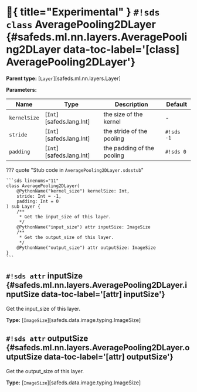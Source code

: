 # :test_tube:{ title="Experimental" } `#!sds class` AveragePooling2DLayer {#safeds.ml.nn.layers.AveragePooling2DLayer data-toc-label='[class] AveragePooling2DLayer'}

**Parent type:** [`Layer`][safeds.ml.nn.layers.Layer]

**Parameters:**

| Name | Type | Description | Default |
|------|------|-------------|---------|
| `kernelSize` | [`Int`][safeds.lang.Int] | the size of the kernel | - |
| `stride` | [`Int`][safeds.lang.Int] | the stride of the pooling | `#!sds -1` |
| `padding` | [`Int`][safeds.lang.Int] | the padding of the pooling | `#!sds 0` |

??? quote "Stub code in `AveragePooling2DLayer.sdsstub`"

    ```sds linenums="11"
    class AveragePooling2DLayer(
        @PythonName("kernel_size") kernelSize: Int,
        stride: Int = -1,
        padding: Int = 0
    ) sub Layer {
        /**
         * Get the input_size of this layer.
         */
        @PythonName("input_size") attr inputSize: ImageSize
        /**
         * Get the output_size of this layer.
         */
        @PythonName("output_size") attr outputSize: ImageSize
    }
    ```

## `#!sds attr` inputSize {#safeds.ml.nn.layers.AveragePooling2DLayer.inputSize data-toc-label='[attr] inputSize'}

Get the input_size of this layer.

**Type:** [`ImageSize`][safeds.data.image.typing.ImageSize]

## `#!sds attr` outputSize {#safeds.ml.nn.layers.AveragePooling2DLayer.outputSize data-toc-label='[attr] outputSize'}

Get the output_size of this layer.

**Type:** [`ImageSize`][safeds.data.image.typing.ImageSize]
